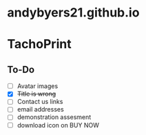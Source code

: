 # andybyers21.github.io
# TachoPrint

## To-Do

- [ ] Avatar images
- [X] ~~Title is wrong~~
- [ ] Contact us links
- [ ] email addresses
- [ ] demonstration assesment
- [ ] download icon on BUY NOW